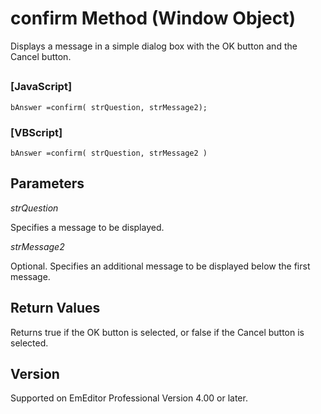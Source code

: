 # confirm Method (Window Object)

Displays a message in a simple dialog box with the OK button and the Cancel
button.

## 

### \[JavaScript\]

```
bAnswer =confirm( strQuestion, strMessage2);
```

### \[VBScript\]

```
bAnswer =confirm( strQuestion, strMessage2 )
```

## Parameters

_strQuestion_

Specifies a message to be displayed.

_strMessage2_

Optional. Specifies an additional message to be displayed below the first message.

## Return Values

Returns true if the OK button is selected, or false if the Cancel button is
selected.

## Version

Supported on EmEditor Professional Version 4.00 or later.
